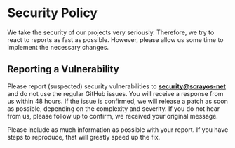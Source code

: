 # Security Policy

We take the security of our projects very seriously. Therefore, we try to react to reports as fast as possible. However,
please allow us some time to implement the necessary changes.

## Reporting a Vulnerability

Please report (suspected) security vulnerabilities to **[security@scrayos-net](mailto:security@scrayos.net)** and do not
use the regular GitHub issues. You will receive a response from us within 48 hours. If the issue is confirmed, we will
release a patch as soon as possible, depending on the complexity and severity. If you do not hear from us, please follow
up to confirm, we received your original message.

Please include as much information as possible with your report. If you have steps to reproduce, that will greatly speed
up the fix.
